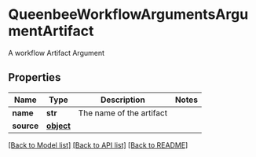 # QueenbeeWorkflowArgumentsArgumentArtifact

A workflow Artifact Argument
## Properties
Name | Type | Description | Notes
------------ | ------------- | ------------- | -------------
**name** | **str** | The name of the artifact | 
**source** | [**object**](.md) |  | 

[[Back to Model list]](../README.md#documentation-for-models) [[Back to API list]](../README.md#documentation-for-api-endpoints) [[Back to README]](../README.md)


